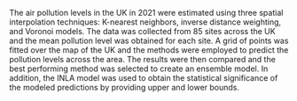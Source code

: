 The air pollution levels in the UK in 2021 were estimated using three spatial interpolation techniques: K-nearest neighbors, inverse distance weighting, and Voronoi models.
The data was collected from 85 sites across the UK and the mean pollution level was obtained for each site. A grid of points was fitted over the map of the UK and the methods were employed to predict the pollution levels across the area.
The results were then compared and the best performing method was selected to create an ensemble model. In addition, the INLA model was used to obtain the statistical significance of the modeled predictions by providing upper and lower bounds.
